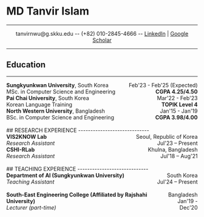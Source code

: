 # MD Tanvir Islam
-----------------------------
<div style="text-align: center;">
  tanvirnwu@g.skku.edu -- (+82) 010-2845-4666 -- <a href="https://www.linkedin.com/in/tanvirislamnwu/">LinkedIn</a> | <a href="https://scholar.google.com/citations?user=UvINe-sAAAAJ&hl=en">Google Scholar</a><br>
</div>

-----------------------------
## Education
-----------------------------
<div style="display: flex; justify-content: space-between;">
  <div>
    <strong>Sungkyunkwan University</strong>, South Korea<br>
    MSc. in Computer Science and Engineering<br>

  </div>
  <div style="text-align: right;">
    Feb'23 - Feb'25 (Expected)<br>
    <strong>CGPA 4.25/4.50</strong>
  </div>
</div>


<div style="display: flex; justify-content: space-between;">
  <div>
    <strong>Pai Chai University</strong>, South Korea<br>
    Korean Language Training<br>
  </div>
  <div style="text-align: right;">
    Mar'22 - Feb'23<br>
    <strong>TOPIK Level 4</strong>
  </div>
</div>


<div style="display: flex; justify-content: space-between;">
  <div>
    <strong>North Western University</strong>, Bangladesh<br>
    BSc. in Computer Science and Engineering<br>
  </div>
  <div style="text-align: right;">
    Jan'15 - Jan'19<br>
    <strong>CGPA 3.98/4.00</strong>
  </div>
</div>



<br>
## RESEARCH EXPERIENCE
-----------------------------
<div style="display: flex; justify-content: space-between;">
  <div>
    <strong>VIS2KNOW Lab</strong><br>
    <em>Research Assistant</em><br>
  </div>
  <div style="text-align: right;">
    Seoul, Republic of Korea<br>
    Jul'23 – Present
  </div>
</div>


<div style="display: flex; justify-content: space-between;">
  <div>
    <strong>CSHI-RLab</strong><br>
    <em>Research Assistant</em><br>
  </div>
  <div style="text-align: right;">
    Khulna, Bangladesh<br>
    Jul'18 – Aug'21
  </div>
</div>




<br>
## TEACHING EXPERIENCE
-----------------------------
<div style="display: flex; justify-content: space-between;">
  <div>
    <strong>Department of AI (Sungkyunkwan University)</strong><br>
    <em>Teaching Assistant</em><br>
  </div>
  <div style="text-align: right;">
    South Korea<br>
    Jul'24 – Present
  </div>
</div>

<br>

<div style="display: flex; justify-content: space-between;">
  <div>
    <strong>South-East Engineering College (Affiliated by Rajshahi University)</strong><br>
    <em>Lecturer (part-time)</em><br>
  </div>
  <div style="text-align: right;">
    Bangladesh<br>
    Jan'19 - Dec'20
  </div>
</div>
